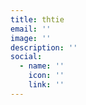 ```yaml
---
title: thtie
email: ''
image: ''
description: ''
social:
  - name: ''
    icon: ''
    link: ''
---
```

